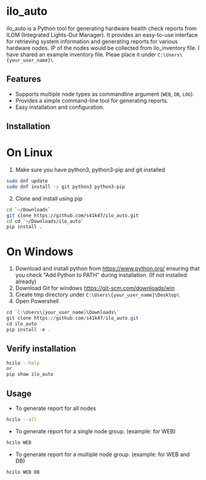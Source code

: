 # ilo_auto

ilo_auto is a Python tool for generating hardware health check reports from ILOM (Integrated Lights-Out Manager). It provides an easy-to-use interface for retrieving system information and generating reports for various hardware nodes. IP of the nodes would be collected from ilo_inventory file. I have shared an example inventory file. Pleae place it under `C:\Users\{your_user_name}\`

## Features

- Supports multiple node types as commandline argument (`WEB`, `DB`, `LOG`).
- Provides a simple command-line tool for generating reports.
- Easy installation and configuration.

## Installation

# On Linux
1. Make sure you have python3, python3-pip and git installed
```bash
sudo dnf update
sudo dnf install -y git python3 python3-pip
```

2. Clone and install using pip
```bash
cd `~/Downloads`
git clone https://github.com/s41k47/ilo_auto.git
cd cd `~/Downloads/ilo_auto`
pip install .
```

# On Windows
1. Download and install python from https://www.python.org/ ensuring that you check "Add Python to PATH" during installation. (If not installed already)
2. Download Git for windows https://git-scm.com/downloads/win
3. Create tmp directory under `C:\Users\{your_user_name}\Desktop\`
4. Open Powershell
```powershell
cd `C:\Users\{your_user_name}\Downloads\`
git clone https://github.com/s41k47/ilo_auto.git
cd ilo_auto
pip install -e .
```

## Verify installation
```bash
hcilo --help
or
pip show ilo_auto
```

## Usage
- To generate report for all nodes
```bash
hcilo --all
```

- To generate report for a single node group. (example: for WEB)
```bash
hcilo WEB
```

- To generate report for a multiple node group. (example: for WEB and DB)
```bash
hcilo WEB DB
```
